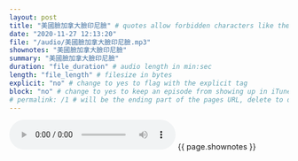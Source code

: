 ```yaml
---
layout: post
title: "美國臉加拿大臉印尼臉" # quotes allow forbidden characters like the colon
date: "2020-11-27 12:13:20"
file: "/audio/美國臉加拿大臉印尼臉.mp3"
shownotes: "美國臉加拿大臉印尼臉"
summary: "美國臉加拿大臉印尼臉"
duration: "file_duration" # audio length in min:sec
length: "file_length" # filesize in bytes
explicit: "no" # change to yes to flag with the explicit tag
block: "no" # change to yes to keep an episode from showing up in iTunes
# permalink: /1 # will be the ending part of the pages URL, delete to default to the title
---
```


<audio controls>
<source src="{{site.url}}{{site.baseurl}}{{ page.file }}" type="audio/x-mp3">
Your browser does not support the audio element.
</audio>
{{ page.shownotes }}
